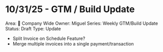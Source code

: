 # 10/31/25 - GTM / Build Update

Area: 🏢 Company Wide
Owner: Miguel
Series: Weekly GTM/Build Update
Status: Draft
Type: Update

- Split Invoice on Schedule Feature?
- Merge multiple invoices into a single payment/transaction